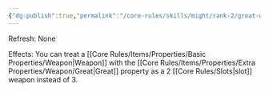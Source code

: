 ```yaml
---
{"dg-publish":true,"permalink":"/core-rules/skills/might/rank-2/great-weapon-fighter/"}
---
```


Refresh: None

Effects:
You can treat a [[Core Rules/Items/Properties/Basic Properties/Weapon\|Weapon]] with the [[Core Rules/Items/Properties/Extra Properties/Weapon/Great\|Great]] property as a 2 [[Core Rules/Slots\|slot]] weapon instead of 3.